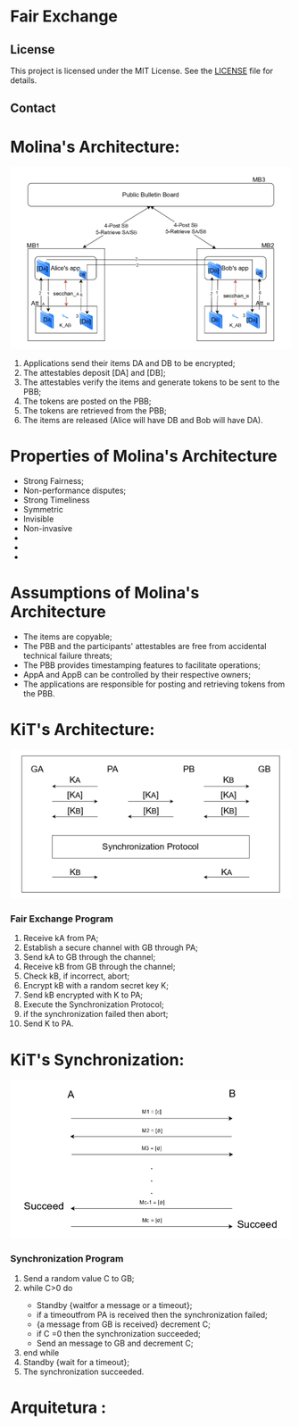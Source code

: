 # Fair Exchange

## License

This project is licensed under the MIT License. See the [LICENSE](LICENSE) file for details.

## Contact

<h1>Molina's Architecture:</h1>

<img src="/images/architecture(Molina).jpg" alt="Molina's Architecture">

<ol>
<li> Applications send their items DA and DB to be encrypted;</li>
<li> The attestables deposit [DA] and [DB];</li>
<li> The attestables verify the items and generate tokens to be sent to the PBB;</li>
<li> The tokens are posted on the PBB;</li>
<li> The tokens are retrieved from the PBB;</li>
<li> The items are released (Alice will have DB and Bob will have DA).</li>
</ol>


<h1>Properties of Molina's Architecture</h1>

<ul>
<li> Strong Fairness;</li>
<li> Non-performance disputes;</li>
<li> Strong Timeliness</li>
<li> Symmetric</li>
<li> Invisible</li>
<li> Non-invasive</li>
<li> </li>
<li> </li>
<li> </li>
</ul>

<h1>Assumptions of Molina's Architecture</h1>

<ul>
<li> The items are copyable;</li> 
<li> The PBB and the participants' attestables are free from accidental technical failure threats;</li>
<li> The PBB provides timestamping features to facilitate operations;</li>
<li> AppA and AppB can be controlled by their respective owners;</li>
<li> The applications are responsible for posting and retrieving tokens from the PBB.</li>
</ul>

<h1>KiT's Architecture:</h1>

<img src="/images/architecture(KiT).jpg" alt="KiT's Architecture">

<h3>Fair Exchange Program</h3>

<ol>
<li> Receive kA from PA;</li>
<li> Establish a secure channel with GB through PA;</li>
<li> Send kA to GB through the channel;</li>
<li> Receive kB from GB through the channel;</li>
<li> Check kB, if incorrect, abort;</li>
<li> Encrypt kB with a random secret key K;</li>
<li> Send kB encrypted with K to PA;</li>
<li> Execute the Synchronization Protocol;</li>
<li> if the synchronization failed then abort;</li>
<li> Send K to PA.</li>
</ol>

<h1>KiT's Synchronization:</h1>

<img src="/images/Synchronization(KiT).jpg" alt="KiT's Synchronization">


<h3>Synchronization Program</h3>

<ol>
<li> Send a random value C to GB;</li>
<li>   while C>0 do</li>
    <ul>
      <li> Standby {waitfor a message or a timeout};</li>
      <li>  if a timeoutfrom PA is received then the synchronization failed;</li>
      <li> {a message from GB is received} decrement C;</li>
      <li> if C =0 then the synchronization succeeded;</li>
      <li> Send an message to GB and decrement C;</li>
    </ul>
<li> end while</li>
<li> Standby {wait for a timeout};</li>
<li> The synchronization succeeded.</li>
</ol>


<h1>Arquitetura :</h1>
